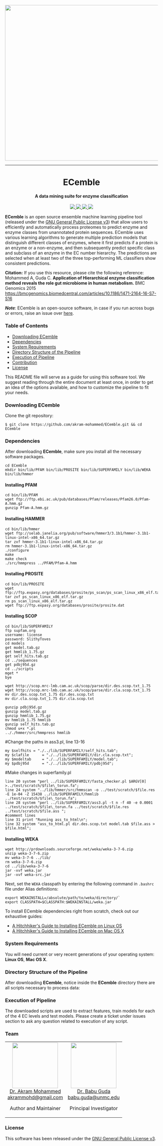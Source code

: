 <div align="center">
  <img src="download.png" width="512">
</div>

---

<h1 align="center">
  ECemble
</h1>

<h4 align="center">
  A data mining suite for enzyme classification
</h4>

<p align="center">
  <a href="http://ECemble.readthedocs.io">
    <img src="https://readthedocs.org/projects/ECemble/badge/?version=latest"/>
  </a>
  <a href="https://travis-ci.org/akram-mohammed/ECemble">
    <img src="https://travis-ci.org/akram-mohammed/ECemble.svg?branch=master">
  </a>
  <a href="https://saythanks.io/to/akram-mohammed">
    <img src="https://img.shields.io/badge/Say%20Thanks-!-1EAEDB.svg?style=flat-square">
  </a>
  <a href="https://paypal.me/akram9">
    <img src="https://img.shields.io/badge/Donate-%24-blue.svg?style=flat-square">
  </a>
</p>

**ECemble** is an open source ensemble machine learning pipeline tool (released under the [GNU General Public License v3](LICENSE.md)) that allow users to efficiently and automatically process proteomes to predict enzyme and enzyme classes from unannotated protein sequences. ECemble uses various learning algorithms to generate multiple prediction models that distinguish different classes of enzymes, where it first predicts if a protein is an enzyme or a non-enzyme, and then subsequently predict specific class and subclass of an enzyme in the EC number hierarchy. The predictions are selected when at least two of the three top-performing ML classifiers show consistent predictions.

**Citation:** If you use this resource, please cite the following reference: 
Mohammed A, Guda C. **Application of Hierarchical enzyme classification method reveals the role gut microbiome in human metabolism.** BMC Genomics 2015 https://bmcgenomics.biomedcentral.com/articles/10.1186/1471-2164-16-S7-S16

***Note***: ECemble is an open-source software, in case if you run across bugs or errors, raise an issue over [here](https://github.com/akram-mohammed/ECemble/issues).

### Table of Contents
* [Downloading ECemble](#downloading-ecemble)
* [Dependencies](#dependencies)
* [System Requirements](#system-requirements)
* [Directory Structure of the Pipeline](#directory-structure-of-the-pipeline)
* [Execution of Pipeline](#execution-of-pipeline)
* [Contribution](#contribution)
* [License](#license)

This README file will serve as a guide for using this software tool. We suggest reading through the entire document at least once, in order to get an idea of the options available, and how to customize the pipeline to fit your needs.

### Downloading ECemble
Clone the git repository:
```console
$ git clone https://github.com/akram-mohammed/ECemble.git && cd ECemble
```

### Dependencies 
After downloading **ECemble**, make sure you install all the necessary software packages. 
```
cd ECemble
mkdir bin/lib/PFAM bin/lib/PROSITE bin/lib/SUPERFAMILY bin/lib/WEKA bin/lib/hmmer
```
#### Installing PFAM
```
cd bin/lib/PFAM
wget ftp://ftp.ebi.ac.uk/pub/databases/Pfam/releases/Pfam26.0/Pfam-A.hmm.gz
gunzip Pfam-A.hmm.gz
```
#### Installing HAMMER
```
cd bin/lib/hmmer
wget ftp://selab.janelia.org/pub/software/hmmer3/3.1b1/hmmer-3.1b1-linux-intel-x86_64.tar.gz
tar zxf hmmer-3.1b1-linux-intel-x86_64.tar.gz
rm hmmer-3.1b1-linux-intel-x86_64.tar.gz
./configure
make 
make check
./src/hmmpress ../PFAM/Pfam-A.hmm
```
#### Installing PROSITE
```
cd bin/lib/PROSITE
wget ftp://ftp.expasy.org/databases/prosite/ps_scan/ps_scan_linux_x86_elf.tar.gz
tar zxf ps_scan_linux_x86_elf.tar.gz
rm ps_scan_linux_x86_elf.tar.gz
wget ftp://ftp.expasy.org/databases/prosite/prosite.dat
```
#### Installing SCOP
```
cd bin/lib/SUPERFAMILY
ftp supfam.org
username: license
password: SlithyToves
cd models
get model.tab.gz
get hmmlib_1.75.gz
get self_hits.tab.gz
cd ../sequences
get pdbj95d.gz
cd ../scripts
mget *
bye

wget http://scop.mrc-lmb.cam.ac.uk/scop/parse/dir.des.scop.txt_1.75
wget http://scop.mrc-lmb.cam.ac.uk/scop/parse/dir.cla.scop.txt_1.75
mv dir.des.scop.txt_1.75 dir.des.scop.txt
mv dir.cla.scop.txt_1.75 dir.cla.scop.txt

gunzip pdbj95d.gz
gunzip model.tab.gz
gunzip hmmlib_1.75.gz
mv hmmlib_1.75 hmmlib
gunzip self_hits.tab.gz
chmod u+x *.pl
.././hmmer/src/hmmpress hmmlib
```
#Change the paths in ass3.pl, line 13-16
```
my $selfhits = "./../lib/SUPERFAMILY/self_hits.tab";
my $clafile      = "./../lib/SUPERFAMILY/dir.cla.scop.txt";
my $modeltab     = "./../lib/SUPERFAMILY/model.tab";
my $pdbj95d      = "./../lib/SUPERFAMILY/pdbj95d";
```
#Make changes in superfamily.pl
```
line 20	system "perl ../lib/SUPERFAMILY/fasta_checker.pl $ARGV[0] >../test/scratch/$file\_torun.fa";
line 24 system "../lib/hmmer/src/hmmscan -o ../test/scratch/$file.res -E 1e-04 -Z 15438 ../lib/SUPERFAMILY/hmmlib ../test/scratch/$file\_torun.fa";
line 28 system "perl ../lib/SUPERFAMILY/ass3.pl -t n -f 40 -e 0.0001 ../test/scratch/$file\_torun.fa ../test/scratch/$file.res ../test/scratch/$file.ass ";
#comment lines
line 31 print "Running ass_to_html\n";
line 32 system "ass_to_html.pl dir.des.scop.txt model.tab $file.ass > $file.html";
```
#### Installing WEKA
```
wget http://prdownloads.sourceforge.net/weka/weka-3-7-6.zip
unzip weka-3-7-6.zip
mv weka-3-7-6 ../lib/
rm weka-3-7-6.zip
cd ../lib/weka-3-7-6
jar -xvf weka.jar
jar -xvf weka-src.jar
```
Next, set the `WEKA` classpath by entering the following command in `.bashrc` file under Alias definitions:
```
export WEKAINSTALL=/absolute/path/to/weka/directory/`
export CLASSPATH=$CLASSPATH:$WEKAINSTALL/weka.jar
```
To install ECemble dependencies right from scratch, check out our exhaustive guides:
* [A Hitchhiker's Guide to Installing ECemble on Linux OS](https://github.com/akram-mohammed/ECemble/wiki/A-Hitchhiker's-Guide-to-Installing-ECemble-on-Linux-OS)
* [A Hitchhiker's Guide to Installing ECemble on Mac OS X](https://github.com/akram-mohammed/ECemble/wiki/A-Hitchhiker's-Guide-to-Installing-ECemble-on-Mac-OS-X)

### System Requirements
You will need current or very recent generations of your operating system: 
**Linux OS**, **Mac OS X**.

### Directory Structure of the Pipeline
After downloading **ECemble**, notice inside the **ECemble** directory there are all scripts necessary to process data:

### Execution of Pipeline
The downloaded scripts are used to extract features, train models for each of the 4 EC levels and test models. Please create a ticket under issues section to ask any question related to execution of any script. 

### Team
<table align="center">
  <tbody>
    <tr>
		<td align="center" valign="top">
			<img height="150" src="https://github.com/akram-mohammed.png?s=150">
			<br>
			<a href="https://github.com/akram-mohammed">Dr. Akram Mohammed</a>
			<br>
			<a href="mailto:akrammohd@gmail.com">akrammohd@gmail.com</a>
			<br>
			<p>Author and Maintainer</p>
		</td>
	 	<td align="center" valign="top">
			<img width="150" height="150" src="https://www.unmc.edu/inbre/cores/bioinformatics/Guda_small.png?s=150">
			<br>
			<a href="https://www.unmc.edu/bsbc/people/guda.html">Dr. Babu Guda</a>
			<br>
			<a href="mailto:babu.guda@unmc.edu">babu.guda@unmc.edu</a>
			<br>
			<p>Principal Investigator</p>
		</td>
	  </tr>
  </tbody>
</table>
  

### License
This software has been released under the [GNU General Public License v3](LICENSE.md).
